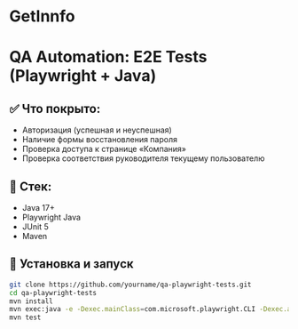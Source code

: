 # GetInnfo
# QA Automation: E2E Tests (Playwright + Java)

## ✅ Что покрыто:

- Авторизация (успешная и неуспешная)
- Наличие формы восстановления пароля
- Проверка доступа к странице «Компания»
- Проверка соответствия руководителя текущему пользователю

## 🧰 Стек:
- Java 17+
- Playwright Java
- JUnit 5
- Maven

## 🚀 Установка и запуск

```bash
git clone https://github.com/yourname/qa-playwright-tests.git
cd qa-playwright-tests
mvn install
mvn exec:java -e -Dexec.mainClass=com.microsoft.playwright.CLI -Dexec.args="install"
mvn test
